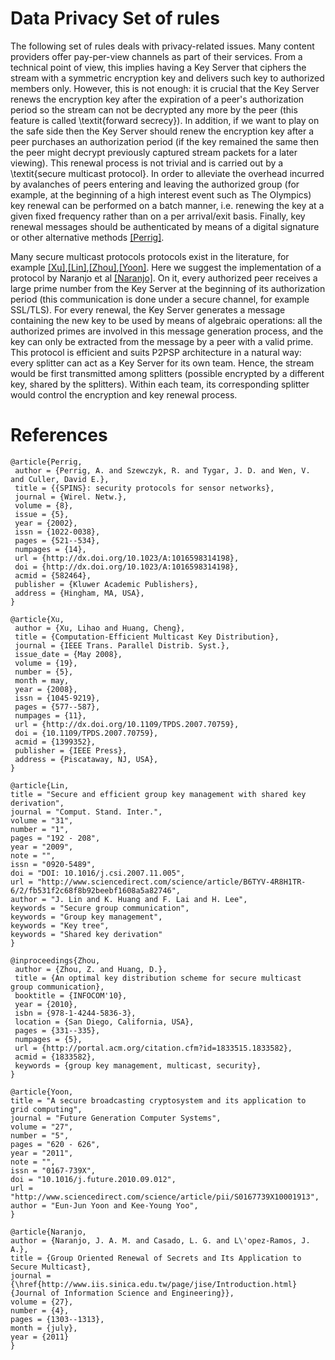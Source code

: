 Data Privacy Set of rules
=========================

The following set of rules deals with privacy-related issues. Many
content providers offer pay-per-view channels as part of their
services. From a technical point of view, this implies having a Key
Server that ciphers the stream with a symmetric encryption key and
delivers such key to authorized members only. However, this is not
enough: it is crucial that the Key Server renews the encryption key
after the expiration of a peer's authorization period so the stream
can not be decrypted any more by the peer (this feature is called
\textit{forward secrecy}). In addition, if we want to play on the safe
side then the Key Server should renew the encryption key after a peer
purchases an authorization period (if the key remained the same then
the peer might decrypt previously captured stream packets for a later
viewing). This renewal process is not trivial and is carried out by a
\textit{secure multicast protocol}. In order to alleviate the overhead
incurred by avalanches of peers entering and leaving the authorized
group (for example, at the beginning of a high interest event such as
The Olympics) key renewal can be performed on a batch manner,
i.e. renewing the key at a given fixed frequency rather than on a per
arrival/exit basis. Finally, key renewal messages should be
authenticated by means of a digital signature or other alternative
methods [[Perrig]](#Perrig).

Many secure multicast protocols protocols exist in the literature, for
example [[Xu]](#Xu),[[Lin]](#Lin),[[Zhou]](#Zhou),[[Yoon]](#Yoon). Here we
suggest the implementation of a protocol by Naranjo et al
[[Naranjo]](#Naranjo). On it, every authorized peer receives a large
prime number from the Key Server at the beginning of its authorization
period (this communication is done under a secure channel, for example
SSL/TLS). For every renewal, the Key Server generates a message
containing the new key to be used by means of algebraic operations:
all the authorized primes are involved in this message generation
process, and the key can only be extracted from the message by a peer
with a valid prime. This protocol is efficient and suits P2PSP
architecture in a natural way: every splitter can act as a Key Server
for its own team. Hence, the stream would be first transmitted
among splitters (possible encrypted by a different key, shared by the
splitters). Within each team, its corresponding splitter would
control the encryption and key renewal process.

# References

<a name="Perrig"></a>
```
@article{Perrig,
 author = {Perrig, A. and Szewczyk, R. and Tygar, J. D. and Wen, V. and Culler, David E.},
 title = {{SPINS}: security protocols for sensor networks},
 journal = {Wirel. Netw.},
 volume = {8},
 issue = {5},
 year = {2002},
 issn = {1022-0038},
 pages = {521--534},
 numpages = {14},
 url = {http://dx.doi.org/10.1023/A:1016598314198},
 doi = {http://dx.doi.org/10.1023/A:1016598314198},
 acmid = {582464},
 publisher = {Kluwer Academic Publishers},
 address = {Hingham, MA, USA},
}
```

<a name="Xu"></a>
```
@article{Xu,
 author = {Xu, Lihao and Huang, Cheng},
 title = {Computation-Efficient Multicast Key Distribution},
 journal = {IEEE Trans. Parallel Distrib. Syst.},
 issue_date = {May 2008},
 volume = {19},
 number = {5},
 month = may,
 year = {2008},
 issn = {1045-9219},
 pages = {577--587},
 numpages = {11},
 url = {http://dx.doi.org/10.1109/TPDS.2007.70759},
 doi = {10.1109/TPDS.2007.70759},
 acmid = {1399352},
 publisher = {IEEE Press},
 address = {Piscataway, NJ, USA},
}
```

<a name="Lin"></a>
```
@article{Lin,
title = "Secure and efficient group key management with shared key derivation",
journal = "Comput. Stand. Inter.",
volume = "31",
number = "1",
pages = "192 - 208",
year = "2009",
note = "",
issn = "0920-5489",
doi = "DOI: 10.1016/j.csi.2007.11.005",
url = "http://www.sciencedirect.com/science/article/B6TYV-4R8H1TR-6/2/fb531f2c68f8b92beebf1608a5a82746",
author = "J. Lin and K. Huang and F. Lai and H. Lee",
keywords = "Secure group communication",
keywords = "Group key management",
keywords = "Key tree",
keywords = "Shared key derivation"
}
```

<a name="Zhou"></a>
```
@inproceedings{Zhou,
 author = {Zhou, Z. and Huang, D.},
 title = {An optimal key distribution scheme for secure multicast group communication},
 booktitle = {INFOCOM'10},
 year = {2010},
 isbn = {978-1-4244-5836-3},
 location = {San Diego, California, USA},
 pages = {331--335},
 numpages = {5},
 url = {http://portal.acm.org/citation.cfm?id=1833515.1833582},
 acmid = {1833582},
 keywords = {group key management, multicast, security},
} 
```

<a name="Yoon"></a>
```
@article{Yoon,
title = "A secure broadcasting cryptosystem and its application to grid computing",
journal = "Future Generation Computer Systems",
volume = "27",
number = "5",
pages = "620 - 626",
year = "2011",
note = "",
issn = "0167-739X",
doi = "10.1016/j.future.2010.09.012",
url = "http://www.sciencedirect.com/science/article/pii/S0167739X10001913",
author = "Eun-Jun Yoon and Kee-Young Yoo",
}
```

<a name="aranjo"></a>
```
@article{Naranjo,
author = {Naranjo, J. A. M. and Casado, L. G. and L\'opez-Ramos, J. A.},
title = {Group Oriented Renewal of Secrets and Its Application to Secure Multicast},
journal = {\href{http://www.iis.sinica.edu.tw/page/jise/Introduction.html}{Journal of Information Science and Engineering}},
volume = {27},
number = {4},
pages = {1303--1313},
month = {july},
year = {2011}
}
```

